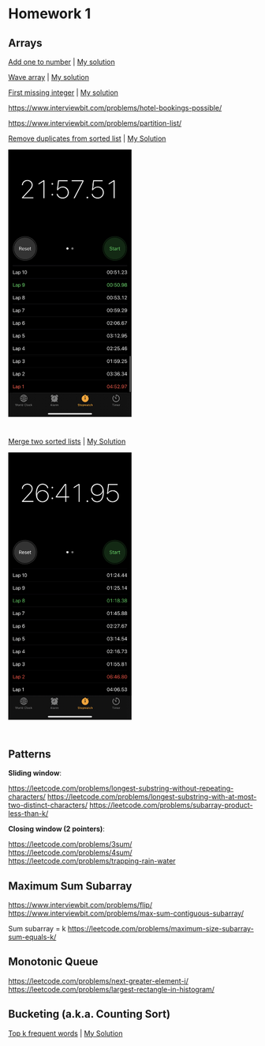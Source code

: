 
# Homework 1

## Arrays

[Add one to number](https://leetcode.com/problems/plus-one/) | [My solution](arrays/plus-one.js)

[Wave array](https://www.interviewbit.com/problems/wave-array/) | [My solution](arrays/wave-array.js)

[First missing integer](https://www.interviewbit.com/problems/first-missing-integer/) | [My solution](arrays/first-missing-integer.js)

<https://www.interviewbit.com/problems/hotel-bookings-possible/>

<https://www.interviewbit.com/problems/partition-list/>

[Remove duplicates from sorted list](https://leetcode.com/problems/remove-duplicates-from-sorted-list/) | [My Solution](arrays/remove-duplicates-from-sorted-list.js)

<img src="arrays/remove-duplicates-from-sorted-list.jpg" style="width: 250px; margin-bottom: 24px;" />

[Merge two sorted lists](https://leetcode.com/problems/merge-two-sorted-lists/) | [My Solution](arrays/merge-two-sorted-lists.js)

<img src="arrays/merge-two-sorted-lists.jpg" style="width: 250px; margin-bottom: 24px;"  />

## Patterns

**Sliding window**:

<https://leetcode.com/problems/longest-substring-without-repeating-characters/>
<https://leetcode.com/problems/longest-substring-with-at-most-two-distinct-characters/>
<https://leetcode.com/problems/subarray-product-less-than-k/>

**Closing window (2 pointers)**:

<https://leetcode.com/problems/3sum/>
<https://leetcode.com/problems/4sum/>
<https://leetcode.com/problems/trapping-rain-water>

## Maximum Sum Subarray

<https://www.interviewbit.com/problems/flip/>
<https://www.interviewbit.com/problems/max-sum-contiguous-subarray/>

Sum subarray = k
<https://leetcode.com/problems/maximum-size-subarray-sum-equals-k/>

## Monotonic Queue

<https://leetcode.com/problems/next-greater-element-i/>
<https://leetcode.com/problems/largest-rectangle-in-histogram/>

## Bucketing (a.k.a. Counting Sort)

[Top k frequent words](https://leetcode.com/problems/top-k-frequent-words/) | [My Solution](bucketing-count-sort/top-k-frequent-words.js)
